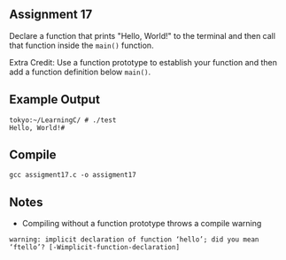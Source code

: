 ## Assignment 17
Declare a function that prints "Hello, World!" to the terminal and then call that function inside the `main()` function.

Extra Credit: Use a function prototype to establish your function and then add a function definition below `main()`.

## Example Output
```terminal_session
tokyo:~/LearningC/ # ./test                                         
Hello, World!# 
```

## Compile
```
gcc assigment17.c -o assigment17
```

## Notes
- Compiling without a function prototype throws a compile warning
```
warning: implicit declaration of function ‘hello’; did you mean ‘ftello’? [-Wimplicit-function-declaration]
```
